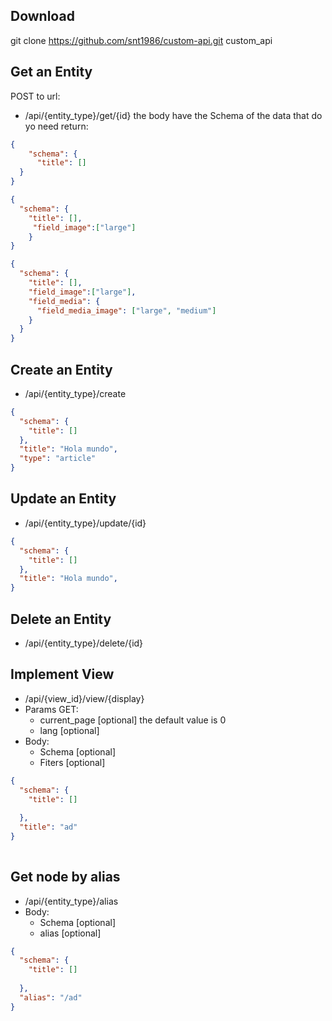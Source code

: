 ## Download
git clone https://github.com/snt1986/custom-api.git custom_api

## Get an Entity
POST to url:
* /api/{entity_type}/get/{id}
the body have the Schema of the data that do yo need return:
```json
{
	"schema": {
	  "title": []
  }
}
```


```json
{ 
  "schema": {
    "title": [],
     "field_image":["large"]
    }
}      
```
```json
{ 
  "schema": {
    "title": [],
    "field_image":["large"],
    "field_media": {
      "field_media_image": ["large", "medium"]
    }
  }
}      
```

## Create an Entity
* /api/{entity_type}/create
```json
{ 
  "schema": {
    "title": []  
  },
  "title": "Hola mundo",
  "type": "article"
}      
```

## Update an Entity
* /api/{entity_type}/update/{id}
```json
{ 
  "schema": {
    "title": []  
  },
  "title": "Hola mundo",
}      
```

## Delete an Entity
* /api/{entity_type}/delete/{id}

## Implement View
* /api/{view_id}/view/{display}
* Params GET: 
  * current_page [optional] the default value is 0
  * lang [optional]
* Body: 
  * Schema [optional]
  * Fiters [optional]
```json 
{
  "schema": {
  	"title": []
  	
  },
  "title": "ad"
}
         
``` 

## Get node by alias
* /api/{entity_type}/alias
* Body: 
  * Schema [optional]
  * alias [optional]
```json 
{
  "schema": {
  	"title": []
  	
  },
  "alias": "/ad"
}
         
``` 
         